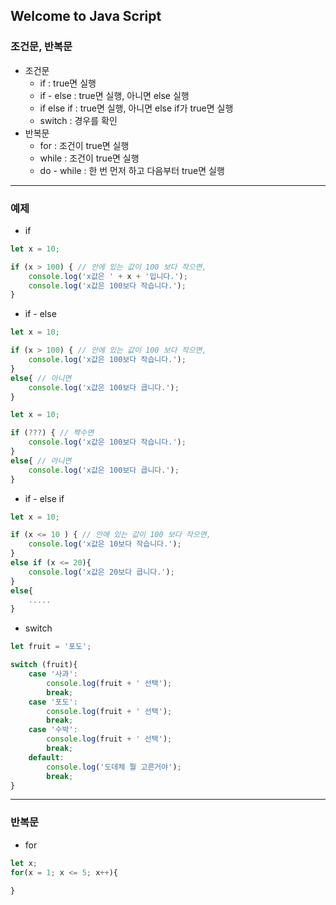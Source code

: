 ## Welcome to Java Script

### 조건문, 반복문

- 조건문
    - if : true면 실행
    - if - else : true면 실행, 아니면 else 실행
    - if else if : true면 실행, 아니면 else if가 true면 실행
    - switch : 경우를 확인
- 반복문
    - for : 조건이 true면 실행
    - while : 조건이 true면 실행
    - do - while : 한 번 먼저 하고 다음부터 true면 실행

---
### 예제
- if 
```js
let x = 10;

if (x > 100) { // 안에 있는 값이 100 보다 작으면,
    console.log('x값은 ' + x + '입니다.');
    console.log('x값은 100보다 작습니다.');
}
```

- if - else

```js
let x = 10;

if (x > 100) { // 안에 있는 값이 100 보다 작으면,
    console.log('x값은 100보다 작습니다.');
}
else{ // 아니면
    console.log('x값은 100보다 큽니다.');
}
```
```js
let x = 10;

if (???) { // 짝수면
    console.log('x값은 100보다 작습니다.');
}
else{ // 아니면
    console.log('x값은 100보다 큽니다.');
}
```

- if - else if

```js
let x = 10;

if (x <= 10 ) { // 안에 있는 값이 100 보다 작으면,
    console.log('x값은 10보다 작습니다.');
}
else if (x <= 20){
    console.log('x값은 20보다 큽니다.');
}
else{
    .....
}
```

- switch

```js
let fruit = '포도';

switch (fruit){
    case '사과':
        console.log(fruit + ' 선택');
        break;
    case '포도':
        console.log(fruit + ' 선택');
        break;
    case '수박':
        console.log(fruit + ' 선택');
        break;
    default:
        console.log('도데체 뭘 고른거야');
        break;
}
```

---
### 반복문

- for
```js
let x;
for(x = 1; x <= 5; x++){
    
}

```
